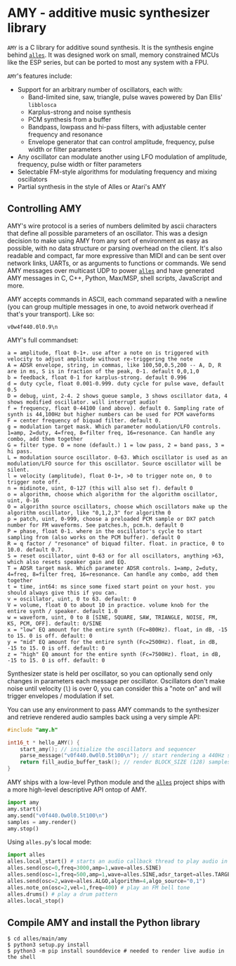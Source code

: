 # AMY - additive music synthesizer library

`AMY` is a C library for additive sound synthesis. It is the synthesis engine behind [`alles`](https://github.com/bwhitman/alles). It was designed work on small, memory constrained MCUs like the ESP series, but can be ported to most any system with a FPU. 

`AMY`'s features include: 
 * Support for an arbitrary number of oscillators, each with:
   * Band-limited sine, saw, triangle, pulse waves powered by Dan Ellis' `libblosca`
   * Karplus-strong and noise synthesis 
   * PCM synthesis from a buffer
   * Bandpass, lowpass and hi-pass filters, with adjustable center frequency and resonance
   * Envelope generator that can control amplitude, frequency, pulse width or filter parameters
 * Any oscillator can modulate another using LFO modulation of amplitude, frequency, pulse width or filter parameters
 * Selectable FM-style algorithms for modulating frequency and mixing oscillators
 * Partial synthesis in the style of Alles or Atari's AMY

## Controlling AMY

AMY's wire protocol is a series of numbers delimited by ascii characters that define all possible parameters of an oscillator. This was a design decision to make using AMY from any sort of environment as easy as possible, with no data structure or parsing overhead on the client. It's also readable and compact, far more expressive than MIDI and can be sent over network links, UARTs, or as arguments to functions or commands. We send AMY messages over multicast UDP to power [`alles`](https://github.com/bwhitman/alles) and have generated AMY messages in C, C++, Python, Max/MSP, shell scripts, JavaScript and more. 

AMY accepts commands in ASCII, each command separated with a newline (you can group multiple messages in one, to avoid network overhead if that's your transport). Like so:

```
v0w4f440.0l0.9\n
```

AMY's full commandset:

```
a = amplitude, float 0-1+. use after a note on is triggered with velocity to adjust amplitude without re-triggering the note
A = ADSR envelope, string, in commas, like 100,50,0.5,200 -- A, D, R are in ms, S is in fraction of the peak, 0-1. default 0,0,1,0
b = feedback, float 0-1 for karplus-strong. default 0.996
d = duty cycle, float 0.001-0.999. duty cycle for pulse wave, default 0.5
D = debug, uint, 2-4. 2 shows queue sample, 3 shows oscillator data, 4 shows modified oscillator. will interrupt audio!
f = frequency, float 0-44100 (and above). default 0. Sampling rate of synth is 44,100Hz but higher numbers can be used for PCM waveforms
F = center frequency of biquad filter. default 0. 
g = modulation target mask. Which parameter modulation/LFO controls. 1=amp, 2=duty, 4=freq, 8=filter freq, 16=resonance. Can handle any combo, add them together
G = filter type. 0 = none (default.) 1 = low pass, 2 = band pass, 3 = hi pass. 
L = modulation source oscillator. 0-63. Which oscillator is used as an modulation/LFO source for this oscillator. Source oscillator will be silent. 
l = velocity (amplitude), float 0-1+, >0 to trigger note on, 0 to trigger note off.  
n = midinote, uint, 0-127 (this will also set f). default 0
o = algorithm, choose which algorithm for the algorithm oscillator, uint, 0-16
O = algorithn source oscillators, choose which oscillators make up the algorithm oscillator, like "0,1,2,3" for algorithm 0
p = patch, uint, 0-999, choose a preloaded PCM sample or DX7 patch number for FM waveforms. See patches.h, pcm.h. default 0
P = phase, float 0-1. where in the oscillator's cycle to start sampling from (also works on the PCM buffer). default 0
R = q factor / "resonance" of biquad filter. float. in practice, 0 to 10.0. default 0.7.
S = reset oscillator, uint 0-63 or for all oscillators, anything >63, which also resets speaker gain and EQ.
T = ADSR target mask. Which parameter ADSR controls. 1=amp, 2=duty, 4=freq, 8=filter freq, 16=resonance. Can handle any combo, add them together
t = time, int64: ms since some fixed start point on your host. you should always give this if you can.
v = oscillator, uint, 0 to 63. default: 0
V = volume, float 0 to about 10 in practice. volume knob for the entire synth / speaker. default 1.0
w = waveform, uint, 0 to 8 [SINE, SQUARE, SAW, TRIANGLE, NOISE, FM, KS, PCM, OFF]. default: 0/SINE
x = "low" EQ amount for the entire synth (Fc=800Hz). float, in dB, -15 to 15. 0 is off. default: 0
y = "mid" EQ amount for the entire synth (Fc=2500Hz). float, in dB, -15 to 15. 0 is off. default: 0
z = "high" EQ amount for the entire synth (Fc=7500Hz). float, in dB, -15 to 15. 0 is off. default: 0
```

Synthesizer state is held per oscillator, so you can optionally send only changes in parameters each message per oscillator. Oscillators don't make noise until velocity (`l`) is over 0, you can consider this a "note on" and will trigger envelopes / modulation if set.

You can use any environment to pass AMY commands to the synthesizer and retrieve rendered audio samples back using a very simple API:

```c
#include "amy.h"

int16_t * hello_AMY() {
	start_amy(); // initialize the oscillators and sequencer
	parse_message("v0f440.0w0l0.5t100\n"); // start rendering a 440Hz sine wave on oscillator 0 at 100ms
	return fill_audio_buffer_task(); // render BLOCK_SIZE (128) samples of S16LE ints
}
```

AMY ships with a low-level Python module and the [`alles`](https://github.com/bwhitman/alles) project ships with a more high-level descriptive API ontop of AMY. 

```python
import amy
amy.start()
amy.send("v0f440.0w0l0.5t100\n")
samples = amy.render()
amy.stop()
```

Using `alles.py`'s local mode:

```python
import alles
alles.local_start() # starts an audio callback thread to play audio in real time
alles.send(osc=0,freq=3000,amp=1,wave=alles.SINE)
alles.send(osc=1,freq=500,amp=1,wave=alles.SINE,adsr_target=alles.TARGET_AMP,envelope="10,5000,0,0")
alles.send(osc=2,wave=alles.ALGO,algorithm=4,algo_source="0,1")
alles.note_on(osc=2,vel=1,freq=400) # play an FM bell tone
alles.drums() # play a drum pattern
alles.local_stop()
```


## Compile AMY and install the Python library

```
$ cd alles/main/amy
$ python3 setup.py install
$ python3 -m pip install sounddevice # needed to render live audio in the shell
```



